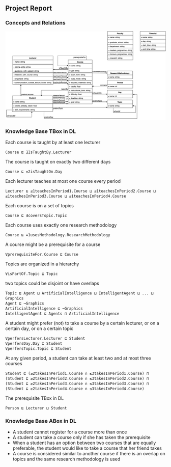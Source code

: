 ## Project Report

### Concepts and Relations
![class-diagram](diagram/class-diagram.png)

### Knowledge Base TBox in DL

Each course is taught by at least one lecturer
```
Course ⊑ ∃IsTaughtBy.Lecturer
```

The course is taught on exactly two different days
```
Course ⊑ =2isTaughtOn.Day
```

Each lecturer teaches at most one course every period
```
Lecturer ⊑ ≤1teachesInPeriod1.Course ⊔ ≤1teachesInPeriod2.Course ⊔ ≤1teachesInPeriod3.Course ⊔ ≤1teachesInPeriod4.Course
```

Each course is on a set of topics
```
Course ⊑ ∃coversTopic.Topic
```

Each course uses exactly one research methodology
```
Course ⊑ =1usesMethodology.ResearchMethodology
```

A course might be a prerequisite for a course
```
∀prerequisiteFor.Course ⊑ Course
```

Topics are organized in a hierarchy
```
∀isPartOf.Topic ⊑ Topic
```

two topics could be disjoint or have overlaps
```
Topic ⊑ Agent ⊔ ArtificialIntelligence ⊔ IntelligentAgent ⊔ ... ⊔ Graphics
Agent ⊑ ¬Graphics
ArtificialIntelligence ⊑ ¬Graphics
IntelligentAgent ⊑ Agents ⊓ ArtificialIntelligence
```

A student might prefer (not) to take a course by a certain lecturer, or on a certain day, or on a certain topic
```
∀perfersLecturer.Lecturer ⊑ Student
∀perfersDay.Day ⊑ Student
∀perfersTopic.Topic ⊑ Student
```

At any given period, a student can take at least two and at most three courses
```
Student ⊑ (≥2takesInPeriod1.Course ∩ ≤3takesInPeriod1.Course) ⊓ (Student ⊑ ≥2takesInPeriod2.Course ∩ ≤3takesInPeriod2.Course) ⊓ (Student ⊑ ≥2takesInPeriod3.Course ∩ ≤3takesInPeriod3.Course) ⊓ (Student ⊑ ≥2takesInPeriod4.Course ∩ ≤3takesInPeriod4.Course)
```
 
The prerequisite TBox in DL
```
Person ⊑ Lecturer ⊔ Student
```

### Knowledge Base ABox in DL

* A student cannot register for a course more than once
* A student can take a course only if she has taken the prerequisite
* When a student has an option between two courses that are equally preferable, the student would like to take a course that her friend takes
* A course is considered similar to another course if there is an overlap on topics and the same research methodology is used
